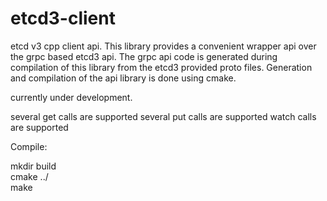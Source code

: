 # etcd3-client
etcd v3 cpp client api. 
This library provides a convenient wrapper api over the grpc based etcd3 api. 
The grpc api code is generated during compilation of this library from the etcd3 provided proto files. 
Generation and compilation of the api library is done using cmake. 

<p>currently under development.</p>

several get calls are supported 
several put calls are supported 
watch calls are supported 

<p>
Compile:<br/>
</p>
<p>
mkdir build <br/>
cmake ../   <br/>
make        <br/>
</p>

